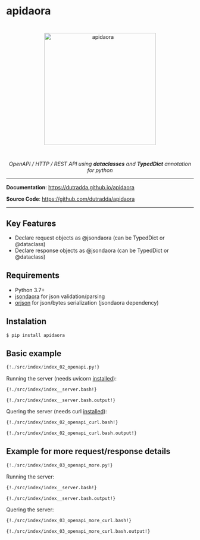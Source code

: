 # apidaora

<p align="center" style="margin: 3em">
  <a href="https://github.com/dutradda/apidaora">
    <img src="https://dutradda.github.io/apidaora/apidaora.svg" alt="apidaora" width="300"/>
  </a>
</p>

<p align="center">
    <em>OpenAPI / HTTP / REST API using <b>dataclasses</b> and <b>TypedDict</b> annotation for python</b></em>
</p>

---

**Documentation**: <a href="https://dutradda.github.io/apidaora" target="_blank">https://dutradda.github.io/apidaora</a>

**Source Code**: <a href="https://github.com/dutradda/apidaora" target="_blank">https://github.com/dutradda/apidaora</a>

---


## Key Features

- Declare request objects as @jsondaora (can be TypedDict or @dataclass)
- Declare response objects as @jsondaora (can be TypedDict or @dataclass)


## Requirements

 - Python 3.7+
 - [jsondaora](https://github.com/dutradda/jsondaora) for json validation/parsing
 - [orjson](https://github.com/ijl/orjson) for json/bytes serialization (jsondaora dependency)


## Instalation
```
$ pip install apidaora
```


## Basic example

```python
{!./src/index/index_02_openapi.py!}
```

Running the server (needs uvicorn [installed](https://www.uvicorn.org)):

```bash
{!./src/index/index__server.bash!}
```

```
{!./src/index/index__server.bash.output!}
```

Quering the server (needs curl [installed](https://curl.haxx.se/docs/install.html)):

```bash
{!./src/index/index_02_openapi_curl.bash!}
```

```
{!./src/index/index_02_openapi_curl.bash.output!}
```


## Example for more request/response details

```python
{!./src/index/index_03_openapi_more.py!}
```

Running the server:

```bash
{!./src/index/index__server.bash!}
```

```
{!./src/index/index__server.bash.output!}
```

Quering the server:

```bash
{!./src/index/index_03_openapi_more_curl.bash!}
```

```
{!./src/index/index_03_openapi_more_curl.bash.output!}
```
